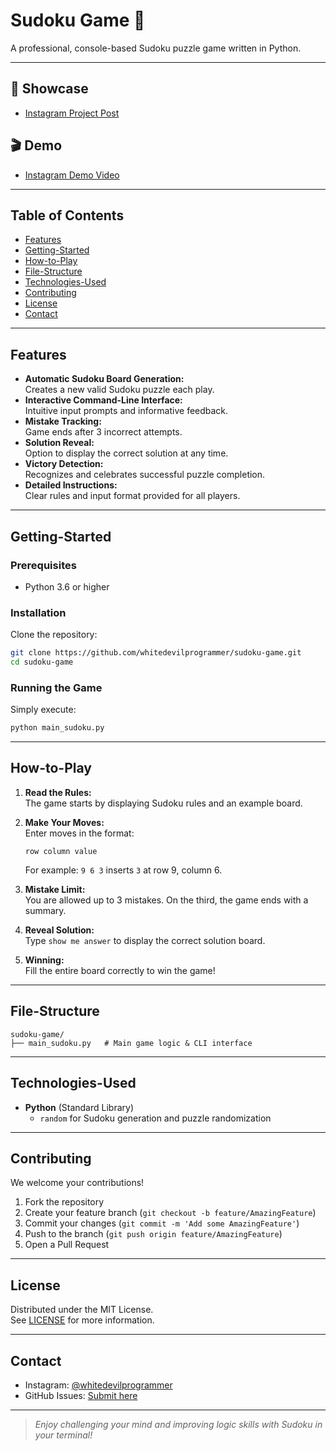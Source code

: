 # Sudoku Game 🧩

A professional, console-based Sudoku puzzle game written in Python.

---

## 📸 Showcase

- [Instagram Project Post](https://www.instagram.com/p/CY_8Y1-py69/?utm_source=ig_web_copy_link&igsh=MzRlODBiNWFlZA==)
  
## 🎬 Demo

- [Instagram Demo Video](https://www.instagram.com/reel/CY_6cVHB8iN/?utm_source=ig_web_copy_link&igsh=MzRlODBiNWFlZA==)


---

## Table of Contents

- [Features](#features)
- [Getting-Started](#getting-started)
- [How-to-Play](#how-to-play)
- [File-Structure](#file-structure)
- [Technologies-Used](#technologies-used)
- [Contributing](#contributing)
- [License](#license)
- [Contact](#contact)

---

## Features

- **Automatic Sudoku Board Generation:**  
  Creates a new valid Sudoku puzzle each play.
- **Interactive Command-Line Interface:**  
  Intuitive input prompts and informative feedback.
- **Mistake Tracking:**  
  Game ends after 3 incorrect attempts.
- **Solution Reveal:**  
  Option to display the correct solution at any time.
- **Victory Detection:**  
  Recognizes and celebrates successful puzzle completion.
- **Detailed Instructions:**  
  Clear rules and input format provided for all players.

---

## Getting-Started

### Prerequisites

- Python 3.6 or higher

### Installation

Clone the repository:
```bash
git clone https://github.com/whitedevilprogrammer/sudoku-game.git
cd sudoku-game
```

### Running the Game

Simply execute:
```bash
python main_sudoku.py
```

---

## How-to-Play

1. **Read the Rules:**  
   The game starts by displaying Sudoku rules and an example board.

2. **Make Your Moves:**  
   Enter moves in the format:
   ```
   row column value
   ```
   For example: `9 6 3` inserts `3` at row 9, column 6.

3. **Mistake Limit:**  
   You are allowed up to 3 mistakes. On the third, the game ends with a summary.

4. **Reveal Solution:**  
   Type `show me answer` to display the correct solution board.

5. **Winning:**  
   Fill the entire board correctly to win the game!

---

## File-Structure

```
sudoku-game/
├── main_sudoku.py   # Main game logic & CLI interface
```

---

## Technologies-Used

- **Python** (Standard Library)
  - `random` for Sudoku generation and puzzle randomization

---

## Contributing

We welcome your contributions!

1. Fork the repository
2. Create your feature branch (`git checkout -b feature/AmazingFeature`)
3. Commit your changes (`git commit -m 'Add some AmazingFeature'`)
4. Push to the branch (`git push origin feature/AmazingFeature`)
5. Open a Pull Request

---

## License

Distributed under the MIT License.  
See [LICENSE](LICENSE) for more information.

---

## Contact

- Instagram: [@whitedevilprogrammer](https://www.instagram.com/whitedevilprogrammer)
- GitHub Issues: [Submit here](https://github.com/whitedevilprogrammer/sudoku-game/issues)

---

> _Enjoy challenging your mind and improving logic skills with Sudoku in your terminal!_
